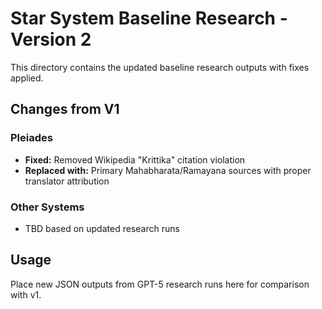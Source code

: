# Star System Baseline Research - Version 2

This directory contains the updated baseline research outputs with fixes applied.

## Changes from V1

### Pleiades
- **Fixed:** Removed Wikipedia "Krittika" citation violation
- **Replaced with:** Primary Mahabharata/Ramayana sources with proper translator attribution

### Other Systems
- TBD based on updated research runs

## Usage

Place new JSON outputs from GPT-5 research runs here for comparison with v1.
